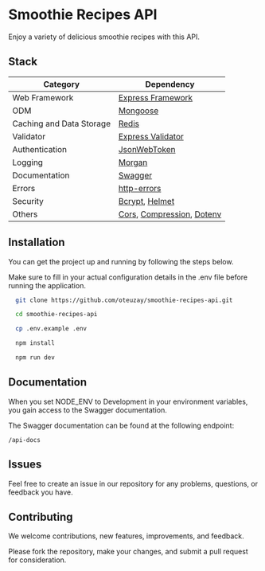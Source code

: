 # Smoothie Recipes API

Enjoy a variety of delicious smoothie recipes with this API.

## Stack

| Category             | Dependency                                                                                   |
|----------------------|----------------------------------------------------------------------------------------------|
| Web Framework        | [Express Framework](https://expressjs.com/)                                                 |
| ODM                  | [Mongoose](https://mongoosejs.com/)                                                         |
| Caching and Data Storage | [Redis](https://redis.com/)                                                             |
| Validator            | [Express Validator](https://express-validator.github.io/docs)                                |
| Authentication       | [JsonWebToken](https://www.npmjs.com/package/jsonwebtoken)                                  |
| Logging              | [Morgan](https://github.com/expressjs/morgan)                                               |
| Documentation        | [Swagger](https://swagger.io/)                                                             |
| Errors               | [http-errors](https://github.com/jshttp/http-errors)                                         |
| Security             | [Bcrypt](https://www.npmjs.com/package/bcrypt), [Helmet](https://helmetjs.github.io/)         |
| Others               | [Cors](https://www.npmjs.com/package/cors), [Compression](https://www.npmjs.com/package/compression), [Dotenv](https://github.com/motdotla/dotenv) |

## Installation

You can get the project up and running by following the steps below.

Make sure to fill in your actual configuration details in the .env file before running the application.

```sh
  git clone https://github.com/oteuzay/smoothie-recipes-api.git
```

```sh
  cd smoothie-recipes-api
```

```sh
  cp .env.example .env
```

```sh
  npm install
```

```sh
  npm run dev
```

## Documentation

When you set NODE_ENV to Development in your environment variables, you gain access to the Swagger documentation.

The Swagger documentation can be found at the following endpoint:

`/api-docs`

## Issues

Feel free to create an issue in our repository for any problems, questions, or feedback you have.

## Contributing

We welcome contributions, new features, improvements, and feedback.

Please fork the repository, make your changes, and submit a pull request for consideration.
